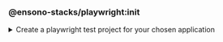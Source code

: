 <!-- markdownlint-disable MD041 -->
### @ensono-stacks/playwright:init

<details>
<summary>Create a playwright test project for your chosen application</summary>

The _init_ generator creates a playwright project for the application you choose.
## Usage

```bash
nx g @ensono-stacks/playwright:init
```

Upon calling the _init_ generator you will be presented with the following question:

- What app would you like to generate a test project for?
    - The name of the existing application to generate a test project for (named <app-name\>-e2e)

### Command line arguments

The following command line arguments are available:

| Option                | Description                                                       | Type      | 
| ---------------       | --------------------------------------------------------------    | ---       |
| --project             | The name of the application to generate a test project for      | string   |  

### Generator Output

#### Default Output

The _init_ generator will create a new test project for your chosen application containing an example test and predefined configuration for the monorepo and the individual test projects. 
By default the _init_ generator will configure both a baseline playwright configuration and an individual project base playwright configuration.


```text title="Generated files"
.
├── apps
│   ├── <app-name>-e2e
│   │   ├── src
│   │   │   ├── example.spec.ts #Example tests using playwright
│   │   ├── playwright.config.ts #Example playwright configuration catering for multiple browsers and devices
│   │   ├── project.json #Configuration for the project, including various NX targets
│   │   ├── tsconfig.e2e.json #E2E typscript config file
│   │   ├── tsconfig.json #typscript config file
│   │   ├── .eslintrc.json #Linting configuration for the e2e project
└── playwright.config.base.ts
```

:::note

Visit the [`Testing with Playwright`](../../testing/testing_in_nx/playwright_nx.md) documentation for further details!

:::

</details>
